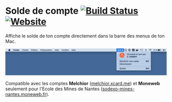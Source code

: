 # Solde de compte [![Build Status](https://travis-ci.com/clementgarbay/AccountBalanceApp.svg?token=5gzYFK2W5itTwJeTvDJz&branch=master)](https://travis-ci.com/clementgarbay/AccountBalanceApp) [![Website](https://img.shields.io/website-up-down-green-red/http/shields.io.svg?maxAge=2592000)](https://dev.clementgarbay.fr/account-balance)

Affiche le solde de ton compte directement dans la barre des menus de ton Mac.

![Copie d'écran](Resources/screenshot.png)

Compatible avec les comptes **Melchior** ([melchior.xcard.me](http://melchior.xcard.me/)) et **Moneweb** seulement pour l'Ecole des Mines de Nantes ([sodexo-mines-nantes.moneweb.fr](https://sodexo-mines-nantes.moneweb.fr/)).

